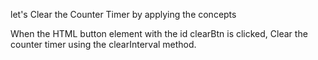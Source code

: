 
 




 let's Clear the Counter Timer by applying the concepts

 When the HTML button element with the id clearBtn is clicked,
Clear the counter timer using the clearInterval method.
